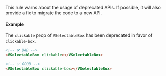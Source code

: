 This rule warns about the usage of deprecated APIs. If possible, it will also provide a fix to migrate the code to a new API.

#### Example

The `clickable` prop of `VSelectableBox` has been deprecated in favor of `clickable-box`.

```html
<!-- ❌ BAD -->
<VSelectableBox clickable></VSelectableBox>

<!-- ✅ GOOD -->
<VSelectableBox clickable-box></VSelectableBox>
```
